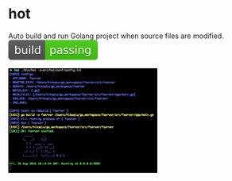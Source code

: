 # hot

Auto build and run Golang project when source files are modified.
<img src="./build.svg">

<img style="width:300px;" src="./icon.png">

